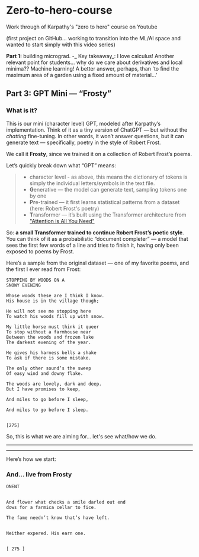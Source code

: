 # Zero-to-hero-course
Work through of Karpathy's "zero to hero" course on Youtube

(first project on GitHub... working to transition into the ML/AI space and wanted to start simply with this video series)

**Part 1:** building micrograd.
-_ Key takeaway_: I love calculus! Another relevant point for students... why do we care about derivatives and local minima?? Machine learning! A better answer, perhaps, than 'to find the maximum area of a garden using a fixed amount of material...'





## Part 3: GPT Mini — “Frosty”

### What is it?

This is our mini (character level) GPT, modeled after Karpathy’s implementation. Think of it as a tiny version of ChatGPT — but without the *chatting* fine-tuning. In other words, it won’t answer questions, but it can generate text — specifically, poetry in the style of Robert Frost.

We call it **Frosty**, since we trained it on a collection of Robert Frost’s poems.

Let’s quickly break down what “GPT” means:
> - character level - as above, this means the dictionary of tokens is simply the individual letters/symbols in the text file. 
> - **G**enerative — the model can generate text, sampling tokens one by one  
> - **Pr**e-trained — it first learns statistical patterns from a dataset (here: Robert Frost's poetry)  
> - **T**ransformer — it’s built using the Transformer architecture from ["Attention is All You Need"](https://arxiv.org/abs/1706.03762)  

So: **a small Transformer trained to continue Robert Frost’s poetic style**. You can think of it as a probabilistic “document completer” — a model that sees the first few words of a line and tries to finish it, having only been exposed to poems by Frost. 

Here’s a sample from the original dataset — one of my favorite poems, and the first I ever read from Frost:

```
STOPPING BY WOODS ON A 
SNOWY EVENING 

Whose woods these are I think I know. 
His house is in the village though; 

He will not see me stopping here 
To watch his woods fill up with snow. 

My little horse must think it queer 
To stop without a farmhouse near 
Between the woods and frozen lake 
The darkest evening of the year. 

He gives his harness bells a shake 
To ask if there is some mistake. 

The only other sound’s the sweep 
Of easy wind and downy flake. 

The woods are lovely, dark and deep. 
But I have promises to keep, 

And miles to go before I sleep, 

And miles to go before I sleep. 


[275] 
```
So, this is what we are aiming for... let's see what/how we do. 






---
---

Here’s how we start:







### And... live from Frosty
```
ONENT 


And flower what checks a smile darled out end 
dows for a farmica cellar to fice. 

The fame needn’t know that’s have left. 


Neither expered. His earn one. 


[ 275 ]
```
